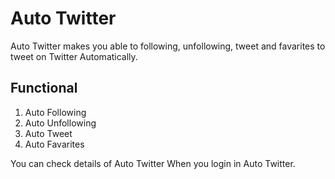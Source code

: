 # Auto Twitter
Auto Twitter makes you able to following, unfollowing, tweet and favarites to tweet on Twitter Automatically.

## Functional
1. Auto Following
2. Auto Unfollowing
3. Auto Tweet
4. Auto Favarites

You can check details of Auto Twitter When you login in Auto Twitter.